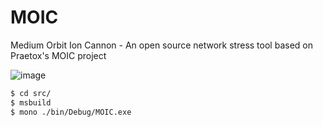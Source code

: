 # MOIC
Medium Orbit Ion Cannon - An open source network stress tool based on Praetox's MOIC project

![image](https://github.com/sartimo/MOIC/assets/71646577/43f62176-1fce-4768-b121-14fad53cbf4c)


```bash
$ cd src/
$ msbuild
$ mono ./bin/Debug/MOIC.exe
```
